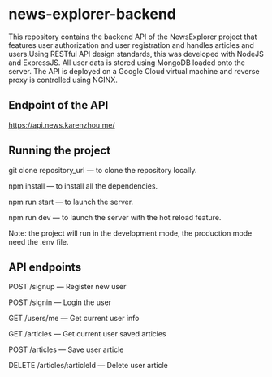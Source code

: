 # news-explorer-backend
This repository contains the backend API of the NewsExplorer project that features user authorization and user registration and handles articles and users.Using RESTful API design standards, this was developed with NodeJS and ExpressJS. All user data is stored using MongoDB loaded onto the server. The API is deployed on a Google Cloud virtual machine and reverse proxy is controlled using NGINX.

## Endpoint of the API
https://api.news.karenzhou.me/

## Running the project
git clone repository_url — to clone the repository locally.

npm install — to install all the dependencies.

npm run start — to launch the server.

npm run dev — to launch the server with the hot reload feature.

Note: the project will run in the development mode, the production mode need the .env file.

## API endpoints
POST /signup — Register new user

POST /signin — Login the user

GET /users/me — Get current user info

GET /articles — Get current user saved articles

POST /articles — Save user article

DELETE /articles/:articleId — Delete user article
